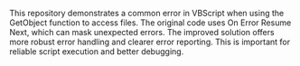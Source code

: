 This repository demonstrates a common error in VBScript when using the GetObject function to access files. The original code uses On Error Resume Next, which can mask unexpected errors.  The improved solution offers more robust error handling and clearer error reporting.  This is important for reliable script execution and better debugging.